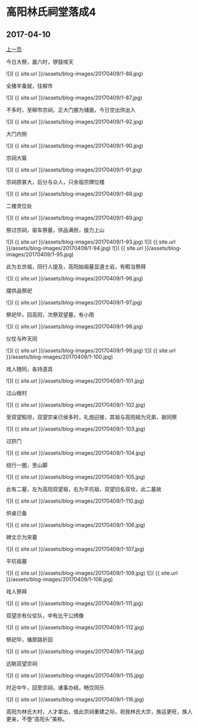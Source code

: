 高阳林氏祠堂落成4
========================

2017-04-10
------------------------
[上一页](/2017/04/09/祠堂落成3.html)

今日大祭，晨六时，锣鼓喧天

![]( {{ site.url }}/assets/blog-images/20170409/1-86.jpg)

全猪羊备就，往柳市

![]( {{ site.url }}/assets/blog-images/20170409/1-87.jpg)

不多时，至柳市宗祠，正大门挪为铺面，今日空出供出入

![]( {{ site.url }}/assets/blog-images/20170409/1-92.jpg)

大门内侧

![]( {{ site.url }}/assets/blog-images/20170409/1-90.jpg)

宗祠大匾

![]( {{ site.url }}/assets/blog-images/20170409/1-91.jpg)

宗祠原甚大，后分与众人，只余祖宗牌位楼

![]( {{ site.url }}/assets/blog-images/20170409/1-88.jpg)

二楼灵位处

![]( {{ site.url }}/assets/blog-images/20170409/1-89.jpg)

祭过宗祠，驱车祭墓，供品满担，接力上山

![]( {{ site.url }}/assets/blog-images/20170409/1-93.jpg)
![]( {{ site.url }}/assets/blog-images/20170409/1-94.jpg)
![]( {{ site.url }}/assets/blog-images/20170409/1-95.jpg)

此为五世祖，同行人提及，高阳始祖墓显道士岩，有暇当祭拜

![]( {{ site.url }}/assets/blog-images/20170409/1-96.jpg)

摆供品祭祀

![]( {{ site.url }}/assets/blog-images/20170409/1-97.jpg)

祭祀毕，回高阳，次祭双望墓，有小雨

![]( {{ site.url }}/assets/blog-images/20170409/1-98.jpg)

仪仗与昨天同

![]( {{ site.url }}/assets/blog-images/20170409/1-99.jpg)
![]( {{ site.url }}/assets/blog-images/20170409/1-100.jpg)

戏人随同，各持道具

![]( {{ site.url }}/assets/blog-images/20170409/1-101.jpg)

过山根村

![]( {{ site.url }}/assets/blog-images/20170409/1-102.jpg)

至双望稻坦，双望宗亲已侯多时，礼炮迎接，其祖与高阳祖为兄弟，故同祭

![]( {{ site.url }}/assets/blog-images/20170409/1-103.jpg)

过拱门

![]( {{ site.url }}/assets/blog-images/20170409/1-104.jpg)

绕行一圈，至山脚

![]( {{ site.url }}/assets/blog-images/20170409/1-105.jpg)

此有二墓，左为高阳双望祖，右为平坑祖，双望旧名双坟，此二墓故

![]( {{ site.url }}/assets/blog-images/20170409/1-110.jpg)

供桌已备

![]( {{ site.url }}/assets/blog-images/20170409/1-106.jpg)

碑文示为宋墓

![]( {{ site.url }}/assets/blog-images/20170409/1-107.jpg)

平坑祖墓

![]( {{ site.url }}/assets/blog-images/20170409/1-109.jpg)
![]( {{ site.url }}/assets/blog-images/20170409/1-108.jpg)

戏人祭拜

![]( {{ site.url }}/assets/blog-images/20170409/1-111.jpg)

双望亦有仪仗队，中有比干公绣像

![]( {{ site.url }}/assets/blog-images/20170409/1-112.jpg)

祭祀毕，循原路折回

![]( {{ site.url }}/assets/blog-images/20170409/1-114.jpg)

远眺双望宗祠

![]( {{ site.url }}/assets/blog-images/20170409/1-115.jpg)

时近中午，回至宗祠，诸事办结，畅饮同乐

![]( {{ site.url }}/assets/blog-images/20170409/1-116.jpg)

高阳为林氏大村，人才辈出，值此宗祠重建之际，祝我林氏大宗，族运更旺，族人更亲，不堕“高阳头”美称。